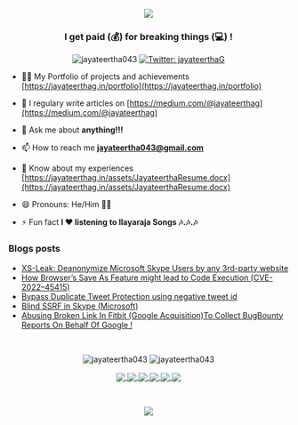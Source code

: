 <p align="center"><img src="https://raw.githubusercontent.com/jayateertha043/jayateertha043/main/header.png"></p>

<h3 align="center">I get paid (💰) for breaking things (💻) !</h3>

<p align="center">
	<img src="https://komarev.com/ghpvc/?username=jayateertha043&label=Profile%20views&color=0e75b6&style=flat" alt="jayateertha043" /> 
	<a href="https://twitter.com/jayateerthaG" target="_blank">
		<img alt="Twitter: jayateerthaG" src="https://img.shields.io/twitter/follow/jayateerthaG.svg?style=social" />
	</a>
</p>


- 👨‍💻 My Portfolio of projects and achievements [https://jayateerthag.in/portfolio](https://jayateerthag.in/portfolio)

- 📝 I regulary write articles on [https://medium.com/@jayateerthag](https://medium.com/@jayateerthag)

- 💬 Ask me about **anything!!!**

- 📫 How to reach me **jayateertha043@gmail.com**

- 📄 Know about my experiences [https://jayateerthag.in/assets/JayateerthaResume.docx](https://jayateerthag.in/assets/JayateerthaResume.docx)

- 😄 Pronouns: He/Him 💁‍♂️

- ⚡ Fun fact **I ❤️ listening to Ilayaraja Songs 🎶.🎶.🎶**

### Blogs posts
<!-- BLOG-POST-LIST:START -->
- [XS-Leak: Deanonymize Microsoft Skype Users by any 3rd-party website](https://infosecwriteups.com/xs-leak-deanonymize-microsoft-skype-users-by-any-3rd-party-website-69849e4501a8?source=rss-32f1b6053ca2------2)
- [How Browser’s Save As Feature might lead to Code Execution &lpar;CVE-2022–45415&rpar;](https://infosecwriteups.com/how-browsers-save-as-feature-might-lead-to-code-execution-cve-2022-45415-ebaa8711692?source=rss-32f1b6053ca2------2)
- [Bypass Duplicate Tweet Protection using negative tweet id](https://jayateerthag.medium.com/bypass-duplicate-tweet-protection-using-negative-tweet-id-71e6802955b4?source=rss-32f1b6053ca2------2)
- [Blind SSRF in Skype &lpar;Microsoft&rpar;](https://infosecwriteups.com/blind-ssrf-in-skype-microsoft-6639f4961052?source=rss-32f1b6053ca2------2)
- [Abusing Broken Link In Fitbit &lpar;Google Acquisition&rpar;To Collect BugBounty Reports On Behalf Of Google !](https://infosecwriteups.com/abusing-broken-link-in-fitbit-google-acquisition-to-collect-bugbounty-reports-on-behalf-of-google-5885a556eb7c?source=rss-32f1b6053ca2------2)
<!-- BLOG-POST-LIST:END -->
</br>


<p align="center">
	<img src="https://github-readme-stats.vercel.app/api?username=jayateertha043&show_icons=true&locale=en&theme=algolia" alt="jayateertha043" />
	<img src="https://github-readme-stats.vercel.app/api/top-langs?username=jayateertha043&show_icons=true&locale=en&layout=compact&theme=algolia" alt="jayateertha043" />
</p>

<p align="center">
<a href="https://github.com/jayateertha043/WebDirScan/">
  <img align="center" src="https://github-readme-stats.vercel.app/api/pin/?username=jayateertha043&repo=WebDirScan&theme=algolia" />
</a>

<a href="https://github.com/jayateertha043/apksec/">
  <img align="center" src="https://github-readme-stats.vercel.app/api/pin/?username=jayateertha043&repo=apksec&theme=algolia" />
</a>

<a href="https://github.com/jayateertha043/FireOver/">
  <img align="center" src="https://github-readme-stats.vercel.app/api/pin/?username=jayateertha043&repo=FireOver&theme=algolia" />
</a>

<a href="https://github.com/jayateertha043/garuda/">
  <img align="center" src="https://github-readme-stats.vercel.app/api/pin/?username=jayateertha043&repo=garuda&theme=algolia" />
</a>
<a href="https://github.com/jayateertha043/goshod/">
  <img align="center" src="https://github-readme-stats.vercel.app/api/pin/?username=jayateertha043&repo=goshod&theme=algolia" />
</a>
<a href="https://github.com/jayateertha043/WinDllInjector/">
  <img align="center" src="https://github-readme-stats.vercel.app/api/pin/?username=jayateertha043&repo=WinDllInjector&theme=algolia" />
</a>
</p>
<p>&nbsp;</p>
<p align="center"><img src="https://quotes-github-readme.vercel.app/api?type=horizontal"></p>

